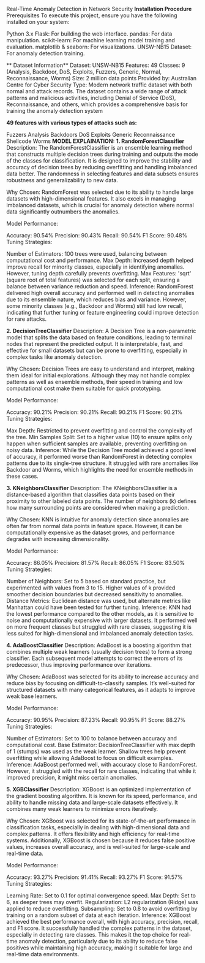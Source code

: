 Real-Time Anomaly Detection in Network Security
**Installation Procedure**
Prerequisites
To execute this project, ensure you have the following installed on your system:

Python 3.x
Flask: For building the web interface.
pandas: For data manipulation.
scikit-learn: For machine learning model training and evaluation.
matplotlib & seaborn: For visualizations.
UNSW-NB15 Dataset: For anomaly detection training.

** Dataset Information**
Dataset: UNSW-NB15
Features: 49
Classes: 9 (Analysis, Backdoor, DoS, Exploits, Fuzzers, Generic, Normal, Reconnaissance, Worms)
Size: 2 million data points
Provided by: Australian Centre for Cyber Security
Type: Modern network traffic dataset with both normal and attack records.
The dataset contains a wide range of attack patterns and malicious activities, including Denial of Service (DoS), Reconnaissance, and others, which provides a comprehensive basis for training the anomaly detection system


**49 features with various types of attacks such as:**

Fuzzers
Analysis
Backdoors
DoS
Exploits
Generic
Reconnaissance
Shellcode
Worms
**MODEL EXPLAINATION:**
**1. RandomForestClassifier**
Description:
The RandomForestClassifier is an ensemble learning method that constructs multiple decision trees during training and outputs the mode of the classes for classification. It is designed to improve the stability and accuracy of decision trees by reducing overfitting and handling imbalanced data better. The randomness in selecting features and data subsets ensures robustness and generalizability to new data.

Why Chosen:
RandomForest was selected due to its ability to handle large datasets with high-dimensional features. It also excels in managing imbalanced datasets, which is crucial for anomaly detection where normal data significantly outnumbers the anomalies.

Model Performance:

Accuracy: 90.54%
Precision: 90.43%
Recall: 90.54%
F1 Score: 90.48%
Tuning Strategies:

Number of Estimators: 100 trees were used, balancing between computational cost and performance.
Max Depth: Increased depth helped improve recall for minority classes, especially in identifying anomalies. However, tuning depth carefully prevents overfitting.
Max Features: 'sqrt' (square root of total features) was selected for each split, ensuring a balance between variance reduction and speed.
Inference:
RandomForest delivered high overall accuracy and performed well in detecting anomalies due to its ensemble nature, which reduces bias and variance. However, some minority classes (e.g., Backdoor and Worms) still had low recall, indicating that further tuning or feature engineering could improve detection for rare attacks.

**2. DecisionTreeClassifier**
Description:
A Decision Tree is a non-parametric model that splits the data based on feature conditions, leading to terminal nodes that represent the predicted output. It is interpretable, fast, and effective for small datasets but can be prone to overfitting, especially in complex tasks like anomaly detection.

Why Chosen:
Decision Trees are easy to understand and interpret, making them ideal for initial explorations. Although they may not handle complex patterns as well as ensemble methods, their speed in training and low computational cost make them suitable for quick prototyping.

Model Performance:

Accuracy: 90.21%
Precision: 90.21%
Recall: 90.21%
F1 Score: 90.21%
Tuning Strategies:

Max Depth: Restricted to prevent overfitting and control the complexity of the tree.
Min Samples Split: Set to a higher value (10) to ensure splits only happen when sufficient samples are available, preventing overfitting on noisy data.
Inference:
While the Decision Tree model achieved a good level of accuracy, it performed worse than RandomForest in detecting complex patterns due to its single-tree structure. It struggled with rare anomalies like Backdoor and Worms, which highlights the need for ensemble methods in these cases.

**3. KNeighborsClassifier**
Description:
The KNeighborsClassifier is a distance-based algorithm that classifies data points based on their proximity to other labeled data points. The number of neighbors (k) defines how many surrounding points are considered when making a prediction.

Why Chosen:
KNN is intuitive for anomaly detection since anomalies are often far from normal data points in feature space. However, it can be computationally expensive as the dataset grows, and performance degrades with increasing dimensionality.

Model Performance:

Accuracy: 86.05%
Precision: 81.57%
Recall: 86.05%
F1 Score: 83.50%
Tuning Strategies:

Number of Neighbors: Set to 5 based on standard practice, but experimented with values from 3 to 15. Higher values of k provided smoother decision boundaries but decreased sensitivity to anomalies.
Distance Metrics: Euclidean distance was used, but alternate metrics like Manhattan could have been tested for further tuning.
Inference:
KNN had the lowest performance compared to the other models, as it is sensitive to noise and computationally expensive with larger datasets. It performed well on more frequent classes but struggled with rare classes, suggesting it is less suited for high-dimensional and imbalanced anomaly detection tasks.

**4. AdaBoostClassifier**
Description:
AdaBoost is a boosting algorithm that combines multiple weak learners (usually decision trees) to form a strong classifier. Each subsequent model attempts to correct the errors of its predecessor, thus improving performance over iterations.

Why Chosen:
AdaBoost was selected for its ability to increase accuracy and reduce bias by focusing on difficult-to-classify samples. It’s well-suited for structured datasets with many categorical features, as it adapts to improve weak base learners.

Model Performance:

Accuracy: 90.95%
Precision: 87.23%
Recall: 90.95%
F1 Score: 88.27%
Tuning Strategies:

Number of Estimators: Set to 100 to balance between accuracy and computational cost.
Base Estimator: DecisionTreeClassifier with max depth of 1 (stumps) was used as the weak learner. Shallow trees help prevent overfitting while allowing AdaBoost to focus on difficult examples.
Inference:
AdaBoost performed well, with accuracy close to RandomForest. However, it struggled with the recall for rare classes, indicating that while it improved precision, it might miss certain anomalies.

**5. XGBClassifier**
Description:
XGBoost is an optimized implementation of the gradient boosting algorithm. It is known for its speed, performance, and ability to handle missing data and large-scale datasets effectively. It combines many weak learners to minimize errors iteratively.

Why Chosen:
XGBoost was selected for its state-of-the-art performance in classification tasks, especially in dealing with high-dimensional data and complex patterns. It offers flexibility and high efficiency for real-time systems. Additionally, XGBoost is chosen because it reduces false positive values, increases overall accuracy, and is well-suited for large-scale and real-time data.

Model Performance:

Accuracy: 93.27%
Precision: 91.41%
Recall: 93.27%
F1 Score: 91.57%
Tuning Strategies:

Learning Rate: Set to 0.1 for optimal convergence speed.
Max Depth: Set to 6, as deeper trees may overfit.
Regularization: L2 regularization (Ridge) was applied to reduce overfitting.
Subsampling: Set to 0.8 to avoid overfitting by training on a random subset of data at each iteration.
Inference:
XGBoost achieved the best performance overall, with high accuracy, precision, recall, and F1 score. It successfully handled the complex patterns in the dataset, especially in detecting rare classes. This makes it the top choice for real-time anomaly detection, particularly due to its ability to reduce false positives while maintaining high accuracy, making it suitable for large and real-time data environments.




